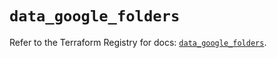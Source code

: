 # `data_google_folders`

Refer to the Terraform Registry for docs: [`data_google_folders`](https://registry.terraform.io/providers/hashicorp/google/5.14.0/docs/data-sources/folders).
